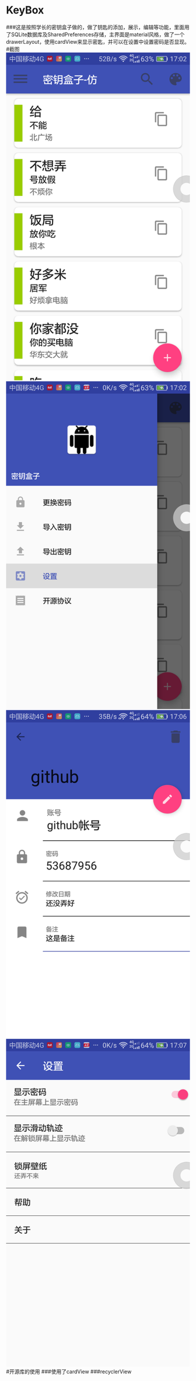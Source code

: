# KeyBox  
###这是按照学长的密钥盒子做的，做了钥匙的添加，展示，编辑等功能，里面用了SQLite数据库及SharedPreferences存储，主界面是material风格，做了一个drawerLayout，使用cardView来显示密匙，并可以在设置中设置密码是否显现。
#截图
![](screenshot/Screenshot_2017-02-09-17-02-23.png)
![](screenshot/Screenshot_2017-02-09-17-02-30.png)
![](screenshot/Screenshot_2017-02-09-17-06-51.png)
![](screenshot/Screenshot_2017-02-09-17-07-08.png)
#开源库的使用
###使用了cardView
###recyclerView

